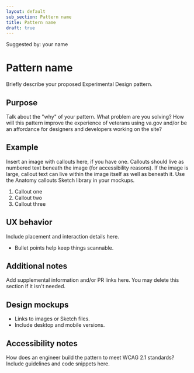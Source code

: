 ```yaml
---
layout: default
sub_section: Pattern name
title: Pattern name
draft: true
---
```

Suggested by: your name

# Pattern name 

Briefly describe your proposed Experimental Design pattern.

## Purpose

Talk about the "why" of your pattern. What problem are you solving? How will this pattern improve the experience of veterans using va.gov and/or be an affordance for designers and developers working on the site?

## Example

Insert an image with callouts here, if you have one. Callouts should live as numbered text beneath the image (for accessibility reasons). If the image is large, callout text can live within the image itself as well as beneath it. Use the Anatomy callouts Sketch library in your mockups.

1. Callout one
2. Callout two
3. Callout three

## UX behavior 

Include placement and interaction details here.  

* Bullet points help keep things scannable.

## Additional notes

Add supplemental information and/or PR links here. You may delete this section if it isn't needed.

## Design mockups

* Links to images or Sketch files. 
* Include desktop and mobile versions.

## Accessibility notes

How does an engineer build the pattern to meet WCAG 2.1 standards? Include guidelines and code snippets here.
